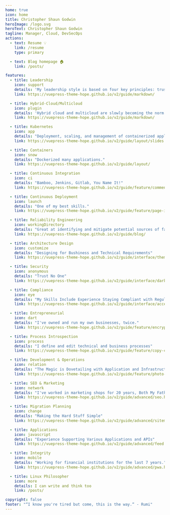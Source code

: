 ```yaml
---
home: true
icon: home
title: Christopher Shaun Godwin
heroImage: /logo.svg
heroText: Christopher Shaun Godwin
tagline: Manager, Cloud, DevSecOps
actions:
  - text: Resume 💡
    link: /resume
    type: primary

  - text: Blog homepage 🏠
    link: /posts/

features:
  - title: Leadership
    icon: support
    details: 'My leadership style is based on four key principles: trust, inspiration, coaching, and service.'
    link: https://vuepress-theme-hope.github.io/v2/guide/markdown/

  - title: Hybrid-Cloud/Multicloud
    icon: plugin
    details: 'Hybrid cloud and multicloud are slowly becoming the norm in enterprise IT'
    link: https://vuepress-theme-hope.github.io/v2/guide/markdown/

  - title: Kubernetes
    icon: app
    details: "Deployment, scaling, and management of containerized applications"
    link: https://vuepress-theme-hope.github.io/v2/guide/layout/slides

  - title: Containers
    icon: snow
    details: "Dockerized many applications."
    link: https://vuepress-theme-hope.github.io/v2/guide/layout/

  - title: Continuous Integration
    icon: ci
    details: "Bamboo, Jenkins, Gitlab, You Name It!"
    link: https://vuepress-theme-hope.github.io/v2/guide/feature/comment.html

  - title: Continuous Deployment
    icon: launch
    details: "One of my best skills."
    link: https://vuepress-theme-hope.github.io/v2/guide/feature/page-info.html

  - title: Reliability Engineering
    icon: workingDirectory
    details: "Great at identifying and mitigate potential sources of failure"
    link: https://vuepress-theme-hope.github.io/v2/guide/blog/

  - title: Architecture Design
    icon: customize
    details: "Designing for Bushiness and Technical Requirements"
    link: https://vuepress-theme-hope.github.io/v2/guide/interface/theme-color.html

  - title: Security
    icon: anonymous
    details: "Trust No One"
    link: https://vuepress-theme-hope.github.io/v2/guide/interface/darkmode.html

  - title: Compliance
    icon: eye
    details: "My Skills Include Experience Staying Compliant with Regulations and IT Standards"
    link: https://vuepress-theme-hope.github.io/v2/guide/interface/accessibility.html

  - title: Entrepreneurial
    icon: dart
    details: "I've owned and run my own businesses, twice."
    link: https://vuepress-theme-hope.github.io/v2/guide/feature/encrypt.html

  - title: Process Introspection
    icon: process
    details: "I define and edit technical and business processes"
    link: https://vuepress-theme-hope.github.io/v2/guide/feature/copy-code.html

  - title: Development & Operations
    icon: relation
    details: "The Magic is Dovetailing with Application and Infrastructure"
    link: https://vuepress-theme-hope.github.io/v2/guide/feature/photo-swipe.html

  - title: SEO & Marketing
    icon: network
    details: "I've worked in marketing shops for 20 years, Both My Fathers Owned and Operated Printing Presses"
    link: https://vuepress-theme-hope.github.io/v2/guide/advanced/seo.html

  - title: Migration Planning
    icon: change
    details: "Making the Hard Stuff Simple"
    link: https://vuepress-theme-hope.github.io/v2/guide/advanced/sitemap.html

  - title: Applications
    icon: javascript
    details: "Experience Supporting Various Applications and APIs"
    link: https://vuepress-theme-hope.github.io/v2/guide/advanced/feed.html

  - title: Integrity
    icon: mobile
    details: "Working for financial institutions for the last 7 years."
    link: https://vuepress-theme-hope.github.io/v2/guide/advanced/pwa.html

  - title: Linux Philosopher
    icon: more
    details: I can write and think too
    link: /posts/

copyright: false
footer: "“I know you're tired but come, this is the way.“ - Rumi"
---
```


<!-- This is an example of a project homepage. You can place your main content here.

To use this layout, you need to set `home: true` in the page front matter.

For related descriptions of configuration items, please see [Project HomePage Layout Config](https://vuepress-theme-hope.github.io/v2/guide/layout/home/). -->
